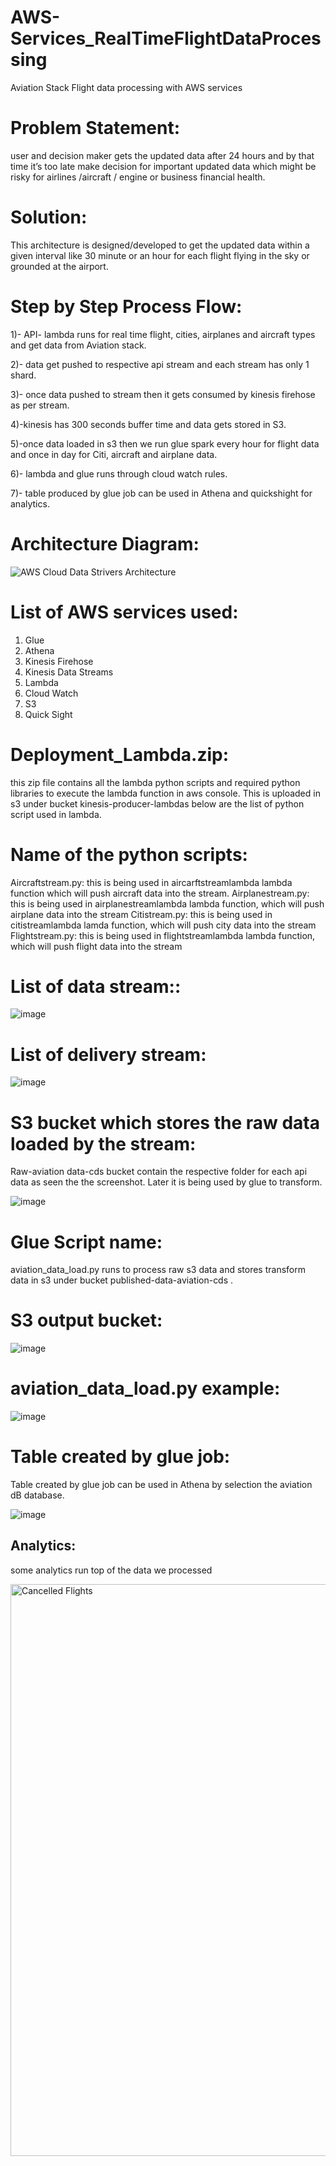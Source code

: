 # AWS-Services_RealTimeFlightDataProcessing
Aviation Stack Flight data processing with AWS services

# Problem Statement: 
user and decision maker gets the updated data after 24 hours and by that time it’s too late make decision for important updated data which might be risky for airlines /aircraft / engine or business financial health.

# Solution: 
This architecture is designed/developed to get the updated data within a given interval like 30 minute or an hour for each flight flying in the sky or grounded at the airport.

# Step by Step Process Flow:
1)- API- lambda runs for real time flight, cities, airplanes and aircraft types and get data from Aviation stack.

2)- data get pushed to respective api stream and each stream has only 1 shard.

3)- once data pushed to stream then it gets consumed by kinesis firehose as per stream.

4)-kinesis has 300 seconds buffer time and data gets stored in S3.

5)-once data loaded in s3 then we run glue spark every hour for flight data and once in day for Citi, aircraft and airplane data.

6)- lambda and glue runs through cloud watch rules.

7)- table produced by glue job can be used in Athena and quickshight for analytics.

# Architecture Diagram:


![AWS Cloud Data Strivers Architecture](https://user-images.githubusercontent.com/26443357/106088112-52f46580-60f3-11eb-8724-03178c1193a3.jpg)

# List of AWS services used:
1) Glue
2) Athena
3) Kinesis Firehose
4) Kinesis Data Streams
5) Lambda
6) Cloud Watch
7) S3
8) Quick Sight


# Deployment_Lambda.zip: 
this zip file contains all the lambda python scripts and required python libraries to execute the lambda function in aws console. This is uploaded in s3 under bucket kinesis-producer-lambdas below are the list of python script used in lambda.

# Name of the python scripts:
Aircraftstream.py: this is being used in aircarftstreamlambda lambda function which will push aircraft data into the stream.
Airplanestream.py: this is being used in airplanestreamlambda lambda function, which will push airplane data into the stream
Citistream.py: this is being used in citistreamlambda lamda function, which will push city data into the stream
Flightstream.py: this is being used in flightstreamlambda lambda function, which will push flight data into the stream

# List of data stream::

![image](https://user-images.githubusercontent.com/26443357/104780268-82e45600-574e-11eb-94d0-0b2c9d996fd9.png)

# List of delivery stream:
![image](https://user-images.githubusercontent.com/26443357/104780301-8e378180-574e-11eb-9e89-aaf6360d96a3.png)

# S3 bucket which stores the raw data loaded by the stream:
Raw-aviation data-cds bucket contain the respective folder for each api data as seen the the screenshot. Later it is being used by glue to transform.

![image](https://user-images.githubusercontent.com/26443357/104780635-11f16e00-574f-11eb-84a4-9a4a248853f1.png)

# Glue Script name: 
aviation_data_load.py runs to process raw s3 data and stores transform data in s3 under bucket published-data-aviation-cds .

# S3 output bucket:

![image](https://user-images.githubusercontent.com/26443357/104780739-3f3e1c00-574f-11eb-9ad0-23fa3f7dc023.png)

# aviation_data_load.py example:

![image](https://user-images.githubusercontent.com/26443357/104780972-a2c84980-574f-11eb-9f93-ea6710e47485.png)



# Table created by glue job:

Table created by glue job can be used in Athena by selection the aviation dB database.

![image](https://user-images.githubusercontent.com/26443357/104781026-b8d60a00-574f-11eb-816f-a00b53e04881.png)

## Analytics: 
some analytics run top of the data we processed 

<img width="915" alt="Cancelled Flights" src="https://user-images.githubusercontent.com/26443357/106088538-27be4600-60f4-11eb-9bd2-20475088bb94.png">






